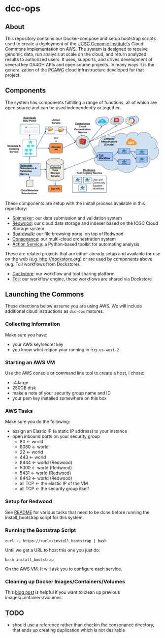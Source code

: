 # dcc-ops

## About

This repository contains our Docker-compose and setup bootstrap scripts used to create a deployment of the [UCSC Genomic Institute's](http://ucsc-cgl.org) Cloud Commons implementation on AWS.  The system is designed to receive genomic data, run analysis at scale on the cloud, and return analyzed results to authorized users.  It uses, supports, and drives development of several key GA4GH APIs and open source projects. In many ways it is the generalization of the [PCAWG](https://dcc.icgc.org/pcawg) cloud infrastructure developed for that project.

## Components

The system has components fulfilling a range of functions, all of which are open source and can be used independently or together.

![Cloud Commons Arch](docs/dcc-arch.png)

These components are setup with the install process available in this repository:

* [Spinnaker](spinnaker/README.md): our data submission and validation system
* [Redwood](redwood/README.md): our cloud data storage and indexer based on the ICGC Cloud Storage system
* [Boardwalk](boardwalk/README.md): our file browsing portal on top of Redwood
* [Consonance](consonance/README.md): our multi-cloud orchestration system
* [Action Service](action/README.md): a Python-based toolkit for automating analysis

These are related projects that are either already setup and available for use on the web (e.g. http://dockstore.org) or are used by components above (e.g. Toil workflows from Dockstore).

* [Dockstore](http://dockstore.org): our workflow and tool sharing platform
* [Toil](https://github.com/BD2KGenomics/toil): our workflow engine, these workflows are shared via Dockstore

## Launching the Commons

These directions below assume you are using AWS.  We will include additional cloud instructions as `dcc-ops` matures.

### Collecting Information

Make sure you have:

* your AWS key/secret key
* you know what region your running in e.g. `us-west-2`

### Starting an AWS VM

Use the AWS console or command line tool to create a host, I chose:

* r4.large
* 250GB disk
* make a note of your security group name and ID
* your pem key installed somewhere on this box

### AWS Tasks

Make sure you do the following:

* assign an Elastic IP (a static IP address) to your instance
* open inbound ports on your security group
    * 80 <- world
    * 8080 <- world
    * 22 <- world
    * 443 <- world
    * 8444 <- world (Redwood)
    * 5000 <- world (Redwood)
    * 5431 <- world (Redwood)
    * 8443 <- world (Redwood)
    * all TCP <- the elastic IP of the VM
    * all TCP <- the security group itself

### Setup for Redwood

See [README](redwood/README.md) for various tasks that need to be done before running the install_bootstrap script for this system.

### Running the Bootstrap Script

    curl -L https://<url>/install_bootstrap | bash

Until we get a URL to host this one you just do:

    bash install_bootstrap

On the AWS VM.  It will ask you to configure each service.

### Cleaning up Docker Images/Containers/Volumes

This [blog post](https://www.digitalocean.com/community/tutorials/how-to-remove-docker-images-containers-and-volumes) is helpful if you want to clean up previous images/containers/volumes.

## TODO

* should use a reference rather than checkin the consonance directory, that ends up creating duplication which is not desirable 
